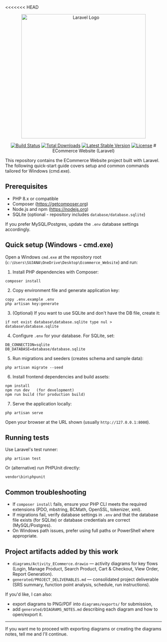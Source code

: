 <<<<<<< HEAD
<p align="center"><a href="https://laravel.com" target="_blank"><img src="https://raw.githubusercontent.com/laravel/art/master/logo-lockup/5%20SVG/2%20CMYK/1%20Full%20Color/laravel-logolockup-cmyk-red.svg" width="400" alt="Laravel Logo"></a></p>

<p align="center">
<a href="https://github.com/laravel/framework/actions"><img src="https://github.com/laravel/framework/workflows/tests/badge.svg" alt="Build Status"></a>
<a href="https://packagist.org/packages/laravel/framework"><img src="https://img.shields.io/packagist/dt/laravel/framework" alt="Total Downloads"></a>
<a href="https://packagist.org/packages/laravel/framework"><img src="https://img.shields.io/packagist/v/laravel/framework" alt="Latest Stable Version"></a>
<a href="https://packagist.org/packages/laravel/framework"><img src="https://img.shields.io/packagist/l/laravel/framework" alt="License"></a>
# ECommerce Website (Laravel)

This repository contains the ECommerce Website project built with Laravel. The following quick-start guide covers setup and common commands tailored for Windows (cmd.exe).

## Prerequisites
- PHP 8.x or compatible
- Composer (https://getcomposer.org)
- Node.js and npm (https://nodejs.org)
- SQLite (optional - repository includes `database/database.sqlite`)

If you prefer MySQL/Postgres, update the `.env` database settings accordingly.

## Quick setup (Windows - cmd.exe)
Open a Windows `cmd.exe` at the repository root (`c:\Users\SUJANA\OneDrive\Desktop\Ecommerce_Website`) and run:

1. Install PHP dependencies with Composer:

```
composer install
```

2. Copy environment file and generate application key:

```
copy .env.example .env
php artisan key:generate
```

3. (Optional) If you want to use SQLite and don't have the DB file, create it:

```
if not exist database\database.sqlite type nul > database\database.sqlite
```

4. Configure `.env` for your database. For SQLite, set:

```
DB_CONNECTION=sqlite
DB_DATABASE=database/database.sqlite
```

5. Run migrations and seeders (creates schema and sample data):

```
php artisan migrate --seed
```

6. Install frontend dependencies and build assets:

```
npm install
npm run dev   (for development)
npm run build (for production build)
```

7. Serve the application locally:

```
php artisan serve
```

Open your browser at the URL shown (usually `http://127.0.0.1:8000`).

## Running tests
Use Laravel's test runner:

```
php artisan test
```

Or (alternative) run PHPUnit directly:

```
vendor\bin\phpunit
```

## Common troubleshooting
- If `composer install` fails, ensure your PHP CLI meets the required extensions (PDO, mbstring, BCMath, OpenSSL, tokenizer, xml).
- If migrations fail, verify database settings in `.env` and that the database file exists (for SQLite) or database credentials are correct (MySQL/Postgres).
- On Windows path issues, prefer using full paths or PowerShell where appropriate.

## Project artifacts added by this work
- `diagrams/Activity_ECommerce.drawio` — activity diagrams for key flows (Login, Manage Product, Search Product, Cart & Checkout, View Order, Report Generation).
- `generated/PROJECT_DELIVERABLES.md` — consolidated project deliverable (SRS summary, function point analysis, schedule, run instructions).

If you'd like, I can also:
- export diagrams to PNG/PDF into `diagrams/exports/` for submission,
- add `generated/DIAGRAMS_NOTES.md` describing each diagram and how to open/export it.

---

If you want me to proceed with exporting diagrams or creating the diagrams notes, tell me and I'll continue.
